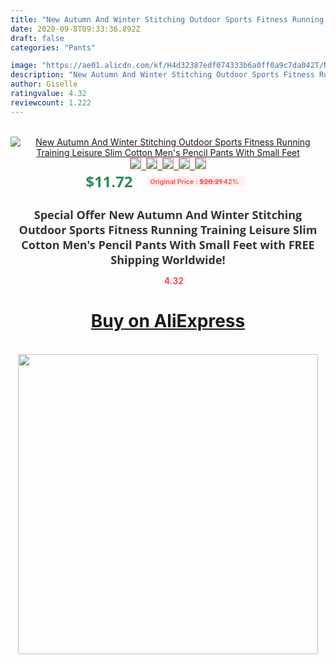 ```yaml
---
title: "New Autumn And Winter Stitching Outdoor Sports Fitness Running Training Leisure Slim Cotton Men's Pencil Pants With Small Feet"
date: 2020-09-8T09:33:36.892Z
draft: false
categories: "Pants"

image: "https://ae01.alicdn.com/kf/H4d32387edf074333b6a0ff0a9c7da042T/New-Autumn-And-Winter-Stitching-Outdoor-Sports-Fitness-Running-Training-Leisure-Slim-Cotton-Men-s-Pencil.jpg"
description: "New Autumn And Winter Stitching Outdoor Sports Fitness Running Training Leisure Slim Cotton Men's Pencil Pants With Small Feet"
author: Giselle
ratingvalue: 4.32
reviewcount: 1.222
---
```

<br>
<div style="text-align: center;">
<a href="https://s.click.aliexpress.com/e/_AB420N" target="_blank" rel="nofollow noopener noreferrer"><img alt="New Autumn And Winter Stitching Outdoor Sports Fitness Running Training Leisure Slim Cotton Men's Pencil Pants With Small Feet" class="magnifier-image" src="https://ae01.alicdn.com/kf/H4d32387edf074333b6a0ff0a9c7da042T/New-Autumn-And-Winter-Stitching-Outdoor-Sports-Fitness-Running-Training-Leisure-Slim-Cotton-Men-s-Pencil.jpg_640x640.jpg">
<br>
<img style="border:1px solid salmon" src="https://ae01.alicdn.com/kf/H4d32387edf074333b6a0ff0a9c7da042T/New-Autumn-And-Winter-Stitching-Outdoor-Sports-Fitness-Running-Training-Leisure-Slim-Cotton-Men-s-Pencil.jpg_120x120.jpg">&nbsp;&nbsp;<img style="border:1px solid salmon" src="https://ae01.alicdn.com/kf/H24d626dd63a144198ed221083176bc45R/New-Autumn-And-Winter-Stitching-Outdoor-Sports-Fitness-Running-Training-Leisure-Slim-Cotton-Men-s-Pencil.jpg_120x120.jpg">&nbsp;&nbsp;<img style="border:1px solid salmon" src="https://ae01.alicdn.com/kf/H1101cd76142847c5b773066b45451b60d/New-Autumn-And-Winter-Stitching-Outdoor-Sports-Fitness-Running-Training-Leisure-Slim-Cotton-Men-s-Pencil.jpg_120x120.jpg">&nbsp;&nbsp;<img style="border:1px solid salmon" src="https://ae01.alicdn.com/kf/H8584640e1bb94982a4a441eae85853bbK/New-Autumn-And-Winter-Stitching-Outdoor-Sports-Fitness-Running-Training-Leisure-Slim-Cotton-Men-s-Pencil.jpg_120x120.jpg">&nbsp;&nbsp;<img style="border:1px solid salmon" src="https://ae01.alicdn.com/kf/Hb797e9eb6c89497a8190b312c979e481v/New-Autumn-And-Winter-Stitching-Outdoor-Sports-Fitness-Running-Training-Leisure-Slim-Cotton-Men-s-Pencil.jpg_120x120.jpg"></a></div><br0>
<div style="text-align: center;"><span style="background-color: white; border: 0px; box-sizing: border-box; color: seagreen; display: inline-block; font-family: &quot;open sans&quot; , &quot;arial&quot; , &quot;helvetica&quot; , sans-serif , &quot;heiti&quot;; font-size: 24px; font-stretch: inherit; font-weight: 700; line-height: inherit; margin: 0px 10px 0px 0px; padding: 0px; vertical-align: middle;">$11.72 </span>
<span style="background: rgb(255 , 241 , 241); border-radius: 3px; border: 0px; box-sizing: border-box; color: #ff4747; display: inline-block; font-family: inherit; font-size: 12px; font-stretch: inherit; font-style: inherit; font-variant: inherit; font-weight: 600; line-height: inherit; margin: 0px; padding: 2px 5px; transform: scale(0.9); vertical-align: middle;">Original Price : <b style="text-decoration: line-through;">$20.21 </b> 42%&nbsp;&nbsp;</span></div>
<h1 style="color: #333333; display: inline-block; font-family: &quot;open sans&quot; , &quot;arial&quot; , &quot;helvetica&quot; , sans-serif , &quot;heiti&quot;; font-size: 18px; font-stretch: inherit; font-weight: 700; text-align: center;">Special Offer New Autumn And Winter Stitching Outdoor Sports Fitness Running Training Leisure Slim Cotton Men's Pencil Pants With Small Feet with FREE Shipping Worldwide!</h1>
<div style="color: #ff4747; text-align: center;">
<img src="https://4.bp.blogspot.com/-M0ZcTcb-5uY/XleCXlxnR4I/AAAAAAAAAEc/OrjgMkXV1oMQFaCRZj5HQwOCBcu3w1FegCPcBGAYYCw/s1600/star.png" style="height: 15px;">&nbsp;<b>4.32</b></div>
<div class="button_cont" align="center"><a class="buynow_a" href="https://s.click.aliexpress.com/e/_AB420N" target="_blank" rel="nofollow noopener noreferrer"><H1>Buy on AliExpress</H1></a></div><br>
<div class="separator" style="clear: both; text-align: center;">
<img src="https://lh3.googleusercontent.com/-pTy5HemUv9M/XlePHvY0dAI/AAAAAAAAAE4/0nX5iRUoIWY8eMW9Dpxeirr157OZliDIgCLcBGAsYHQ/s1600/badge.gif" width="480">
</div>
